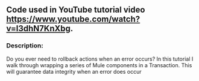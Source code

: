 ## Code used in YouTube tutorial video https://www.youtube.com/watch?v=l3dhN7KnXbg.

### Description: 
Do you ever need to rollback actions when an error occurs?
In this tutorial I walk through wrapping a series of Mule components in a Transaction. This will guarantee data integrity when an error does occur
